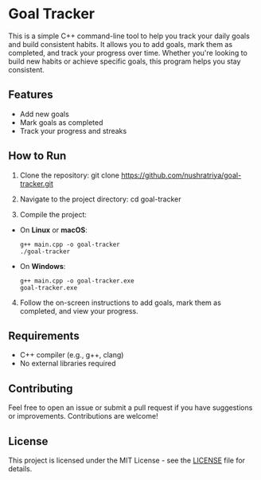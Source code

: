 # Goal Tracker

This is a simple C++ command-line tool to help you track your daily goals and build consistent habits. It allows you to add goals, mark them as completed, and track your progress over time. Whether you're looking to build new habits or achieve specific goals, this program helps you stay consistent.

## Features
- Add new goals
- Mark goals as completed
- Track your progress and streaks

## How to Run

1. Clone the repository:
git clone https://github.com/nushratriya/goal-tracker.git

2. Navigate to the project directory:
cd goal-tracker

3. Compile the project:
- On **Linux** or **macOS**:
  ```
  g++ main.cpp -o goal-tracker
  ./goal-tracker
  ```

- On **Windows**:
  ```
  g++ main.cpp -o goal-tracker.exe
  goal-tracker.exe
  ```

4. Follow the on-screen instructions to add goals, mark them as completed, and view your progress.

## Requirements
- C++ compiler (e.g., g++, clang)
- No external libraries required

## Contributing
Feel free to open an issue or submit a pull request if you have suggestions or improvements. Contributions are welcome!

## License
This project is licensed under the MIT License - see the [LICENSE](LICENSE) file for details.

